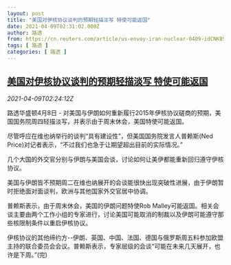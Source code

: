 ```yaml
---
layout: post
title: "美国对伊核协议谈判的预期轻描淡写 特使可能返国"
date: 2021-04-09T02:31:02.000Z
author: 路透
from: https://cn.reuters.com/article/us-envoy-iran-nuclear-0409-idCNKBS2BW06T
tags: [ 路透 ]
categories: [ 路透 ]
---
```

<!--1617935462000-->
[美国对伊核协议谈判的预期轻描淡写 特使可能返国](https://cn.reuters.com/article/us-envoy-iran-nuclear-0409-idCNKBS2BW06T)
------

<div>
<div><i>2021-04-09T02:24:12Z</i></div><p>路透华盛顿4月8日 - 对美国与伊朗如何重新履行2015年伊核协议磋商的预期，美国国务院周四轻描淡写，并表示由于周末休会，美国特使可能返国。</p><p>尽管呼应在维也纳举行的谈判“具有建设性”，但美国国务院发言人普赖斯(Ned Price)对记者表示，“不过我们也急于让期望超出目前的实际情况。”</p><p>几个大国的外交官分别与伊朗与美国会谈，讨论如何让美伊都能重新回归遵守伊核协议。</p><p>美国与伊朗皆不预期周二在维也纳展开的会谈能很快出现突破性进展，由于伊朗暂时拒绝面对面谈判，欧洲与其他国家外交官居中协调。</p><p>普赖斯表示，由于周末休会，美国的伊朗问题特使Rob Malley可能返国。相关会谈主要由两个工作小组的专家进行，讨论美国可能取消的制裁以及伊朗可能遵守那些核限制条件以重启伊核协议。</p><p>伊核协议的其他缔约方--伊朗、英国、中国、法国、德国与俄罗斯周五料参加欧盟主持的联合委员会会议。普赖斯表示，专家层级的会谈“可能在未来几天展开，也许是下周。”(完)</p>
</div>
